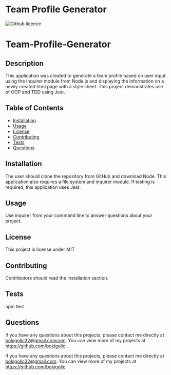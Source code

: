 
# Team Profile Generator 
![Github licence](http://img.shields.io/badge/license-MIT-blue.svg)

# Team-Profile-Generator




## Description 
This application was created to generate a team profile based on user input using the Inquirer module from Node.js and displaying the information on a newly created html page with a style sheet. This project demonstrates use of OOP and TDD using Jest. 

## Table of Contents
* [Installation](#installation)
* [Usage](#usage)
* [License](#license)
* [Contributing](#contributing)
* [Tests](#tests)
* [Questions](#questions)

## Installation 
The user should clone the repository from GitHub and download Node. This application also requires a file system and inquirer module. If testing is required, this application uses Jest. 

## Usage 
Use inquirer from your command line to answer questions about your project.


## License 
This project is license under MIT

## Contributing 
Contributors should read the installation section. 

## Tests
npm test

## Questions

If you have any questions about this projects, please contact me directly at bokigolic32@gmail.comcom. You can view more of my projects at https://github.com/bokigolic .

If you have any questions about this projects, please contact me directly at bokigolic32@gmail.com. You can view more of my projects at https://github.com/bokigolic 

